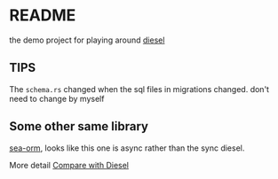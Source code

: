 # README #

the demo project for playing around [diesel](https://diesel.rs/guides/getting-started)

## TIPS ##

The `schema.rs` changed when the sql files in migrations changed. don't need to change by myself

## Some other same library ##

[sea-orm](https://github.com/SeaQL/sea-orm), looks like this one is async rather than the sync diesel.

More detail [Compare with Diesel](https://www.sea-ql.org/SeaORM/docs/internal-design/diesel/)
